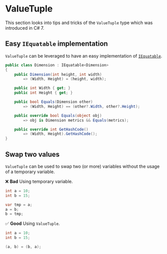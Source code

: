 # ValueTuple
This section looks into tips and tricks of the `ValueTuple` type which was introduced in C# 7.

## Easy `IEquatable` implementation
`ValueTuple` can be leveraged to have an easy implementation of [`IEquatable`](https://docs.microsoft.com/en-us/dotnet/api/system.iequatable-1?view=net-6.0).

```csharp
public class Dimension : IEquatable<Dimension>
{
    public Dimension(int height, int width)
        => (Width, Height) = (height, width);

    public int Width { get; }
    public int Height { get; }

    public bool Equals(Dimension other)
        => (Width, Height) == (other?.Width, other?.Height);

    public override bool Equals(object obj)
        => obj is Dimension metrics && Equals(metrics);

    public override int GetHashCode() 
        => (Width, Height).GetHashCode();
}
```

## Swap two values
`ValueTuple` can be used to swap two (or more) variables without the usage of a temporary variable.

❌ **Bad** Using temporary variable.
```csharp
int a = 10;
int b = 15;

var tmp = a;
a = b;
b = tmp;
```

✅ **Good** Using `ValueTuple`.
```csharp
int a = 10;
int b = 15;

(a, b) = (b, a);
```